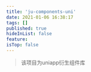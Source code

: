 ```yaml
---
title: 'ju-components-uni'
date: 2021-01-06 16:38:17
tags: []
published: true
hideInList: false
feature: 
isTop: false
---
```

> 该项目为uniapp衍生组件库